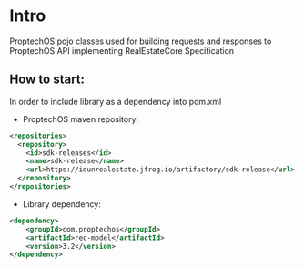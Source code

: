 # Intro
ProptechOS pojo classes used for building requests and responses to ProptechOS API implementing RealEstateCore Specification

## How to start:
In order to include library as a dependency into pom.xml
* ProptechOS maven repository:
````xml
<repositories>
  <repository>
    <id>sdk-releases</id>
    <name>sdk-release</name>
    <url>https://idunrealestate.jfrog.io/artifactory/sdk-release</url>
  </repository>
</repositories>
````
* Library dependency:
````xml
<dependency>
    <groupId>com.proptechos</groupId>
    <artifactId>rec-model</artifactId>
    <version>3.2</version>
</dependency>
````
